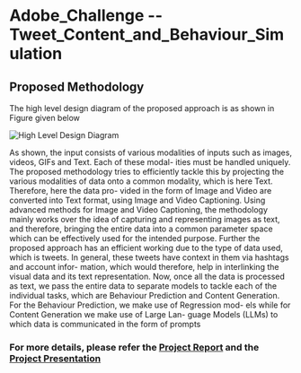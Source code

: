 # Adobe_Challenge -- Tweet_Content_and_Behaviour_Simulation

## Proposed Methodology
The high level design diagram of the proposed approach is as
shown in Figure given below

![High Level Design Diagram](https://github.com/MoyankGiri/MP4_AdobeChallenge/blob/main/Assets/InterIITMP4.jpg)

As shown, the input consists of various modalities of inputs
such as images, videos, GIFs and Text. Each of these modal-
ities must be handled uniquely.
The proposed methodology tries to efficiently tackle this by
projecting the various modalities of data onto a common
modality, which is here Text. Therefore, here the data pro-
vided in the form of Image and Video are converted into Text
format, using Image and Video Captioning.
Using advanced methods for Image and Video Captioning,
the methodology mainly works over the idea of capturing and
representing images as text, and therefore, bringing the entire
data into a common parameter space which can be effectively
used for the intended purpose.
Further the proposed approach has an efficient working due
to the type of data used, which is tweets. In general, these
tweets have context in them via hashtags and account infor-
mation, which would therefore, help in interlinking the visual
data and its text representation.
Now, once all the data is processed as text, we pass the entire
data to separate models to tackle each of the individual tasks,
which are Behaviour Prediction and Content Generation. For
the Behaviour Prediction, we make use of Regression mod-
els while for Content Generation we make use of Large Lan-
guage Models (LLMs) to which data is communicated in the
form of prompts

### For more details, please refer the [Project Report](https://github.com/MoyankGiri/Adobe_Challenge-Tweet_Content_and_Behaviour_Simulation/blob/main/Team52/report.pdf) and the [Project Presentation](https://github.com/MoyankGiri/Adobe_Challenge-Tweet_Content_and_Behaviour_Simulation/blob/main/FinalPPT_AdobeBehaviourSimulationChallenge.pdf)
